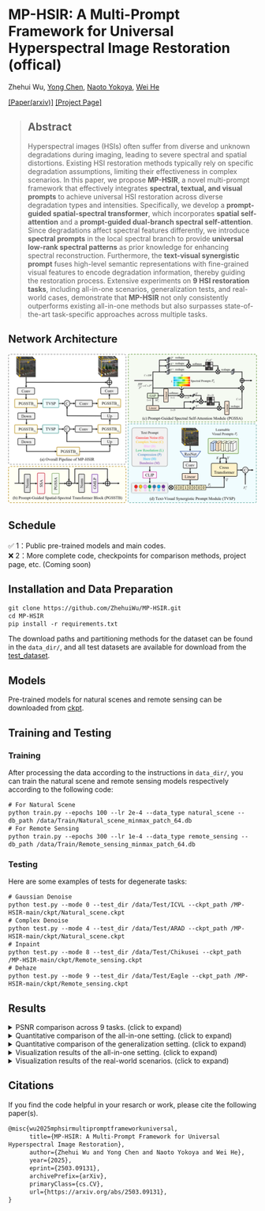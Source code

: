 # MP-HSIR: A Multi-Prompt Framework for Universal Hyperspectral Image Restoration (offical)

Zhehui Wu, [Yong Chen](https://chenyong1993.github.io/yongchen.github.io/), [Naoto Yokoya](https://naotoyokoya.com/), [Wei He](https://prowdiy.github.io/weihe.github.io/)

[[Paper(arxiv)]](https://arxiv.org/abs/2503.09131) [[Project Page]](https://mp-hsir.github.io/MP-HSIR/)

> ## **Abstract**
> Hyperspectral images (HSIs) often suffer from diverse and unknown degradations during imaging, leading to severe spectral and spatial distortions. Existing HSI restoration methods typically rely on specific degradation assumptions, limiting their effectiveness in complex scenarios. In this paper, we propose **MP-HSIR**, a novel multi-prompt framework that effectively integrates **spectral, textual, and visual prompts** to achieve universal HSI restoration across diverse degradation types and intensities. Specifically, we develop a **prompt-guided spatial-spectral transformer**, which incorporates **spatial self-attention** and a **prompt-guided dual-branch spectral self-attention**. Since degradations affect spectral features differently, we introduce **spectral prompts** in the local spectral branch to provide **universal low-rank spectral patterns** as prior knowledge for enhancing spectral reconstruction. Furthermore, the **text-visual synergistic prompt** fuses high-level semantic representations with fine-grained visual features to encode degradation information, thereby guiding the restoration process. Extensive experiments on **9 HSI restoration tasks**, including all-in-one scenarios, generalization tests, and real-world cases, demonstrate that **MP-HSIR** not only consistently outperforms existing all-in-one methods but also surpasses state-of-the-art task-specific approaches across multiple tasks.

## **Network Architecture**

<img src="figs/Architecture.png" width="900">


## **Schedule**
✅ 1：Public pre-trained models and main codes.  
❌ 2：More complete code, checkpoints for comparison methods, project page, etc. (Coming soon)  

## **Installation and Data Preparation**

```
git clone https://github.com/ZhehuiWu/MP-HSIR.git
cd MP-HSIR
pip install -r requirements.txt
```

The download paths and partitioning methods for the dataset can be found in the `data_dir/`, and all test datasets are available for download from the [test_dataset](https://drive.google.com/drive/folders/1S-f6mI18bmR7wlsts67lk0-6Oyx5_gIs?usp=drive_link).


## **Models**

Pre-trained models for natural scenes and remote sensing can be downloaded from [ckpt](https://drive.google.com/drive/folders/1J4OA_gUiZHGvYNvXDiaFwIvz8vC5D6xB?usp=drive_link).


## **Training and Testing**
### **Training**
After processing the data according to the instructions in `data_dir/`, you can train the natural scene and remote sensing models respectively according to the following code:

```
# For Natural Scene
python train.py --epochs 100 --lr 2e-4 --data_type natural_scene --db_path /data/Train/Natural_scene_minmax_patch_64.db
# For Remote Sensing
python train.py --epochs 300 --lr 1e-4 --data_type remote_sensing --db_path /data/Train/Remote_sensing_minmax_patch_64.db
```


### **Testing**
Here are some examples of tests for degenerate tasks:

```
# Gaussian Denoise
python test.py --mode 0 --test_dir /data/Test/ICVL --ckpt_path /MP-HSIR-main/ckpt/Natural_scene.ckpt
# Complex Denoise
python test.py --mode 4 --test_dir /data/Test/ARAD --ckpt_path /MP-HSIR-main/ckpt/Natural_scene.ckpt
# Inpaint
python test.py --mode 8 --test_dir /data/Test/Chikusei --ckpt_path /MP-HSIR-main/ckpt/Remote_sensing.ckpt
# Dehaze
python test.py --mode 9 --test_dir /data/Test/Eagle --ckpt_path /MP-HSIR-main/ckpt/Remote_sensing.ckpt
```

## **Results**
<details>
  <summary>PSNR comparison across 9 tasks. (click to expand)</summary>
  <img src="figs/PSNR_comparison.png" width="900">
</details>

<details>
  <summary>Quantitative comparison of the all-in-one setting. (click to expand)</summary>
  <img src="figs/All-in-one_quantitative.png" width="900">
</details>

<details>
  <summary>Quantitative comparison of the generalization setting. (click to expand)</summary>
  <img src="figs/Generalization_quantitative.png" width="900">
</details>

<details>
  <summary>Visualization results of the all-in-one setting. (click to expand)</summary>
  <img src="figs/All-in-one_visualization.png" width="900">
</details>

<details>
  <summary>Visualization results of the real-world scenarios. (click to expand)</summary>
  <img src="figs/Generalization_visualization.png" width="900">
</details>

## **Citations**
If you find the code helpful in your resarch or work, please cite the following paper(s).
```
@misc{wu2025mphsirmultipromptframeworkuniversal,
      title={MP-HSIR: A Multi-Prompt Framework for Universal Hyperspectral Image Restoration}, 
      author={Zhehui Wu and Yong Chen and Naoto Yokoya and Wei He},
      year={2025},
      eprint={2503.09131},
      archivePrefix={arXiv},
      primaryClass={cs.CV},
      url={https://arxiv.org/abs/2503.09131}, 
}
```
